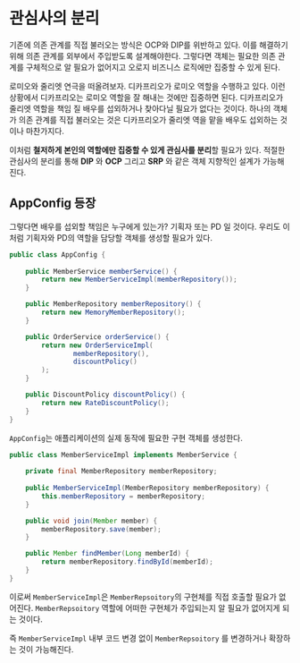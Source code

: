 # 관심사의 분리

기존에 의존 관계를 직접 불러오는 방식은 OCP와 DIP를 위반하고 있다. 이를 해결하기 위해 의존 관계를 외부에서 주입받도록 설계해야한다. 그렇다면 객체는 필요한 의존 관계를 구체적으로 알 필요가 없어지고 오로지 비즈니스 로직에만 집중할 수 있게 된다.

로미오와 줄리엣 연극을 떠올려보자. 디카프리오가 로미오 역할을 수행하고 있다. 이런 상황에서 디카프리오는 로미오 역할을 잘 해내는 것에만 집중하면 된다. 디카프리오가 줄리엣 역할을 책임 질 배우를 섭외하거나 찾아다닐 필요가 없다는 것이다. 하나의 객체가 의존 관계를 직접 불러오는 것은 디카프리오가 줄리엣 역을 맡을 배우도 섭외하는 것이나 마찬가지다.

이처럼 **철저하게 본인의 역할에만 집중할 수 있게 관심사를 분리**할 필요가 있다. 적절한 관심사의 분리를 통해 **DIP** 와 **OCP** 그리고 **SRP** 와 같은 객체 지향적인 설계가 가능해진다.

## AppConfig 등장

그렇다면 배우를 섭외할 책임은 누구에게 있는가? 기획자 또는 PD 일 것이다. 우리도 이처럼 기획자와 PD의 역할을 담당할 객체를 생성할 필요가 있다.

```java
public class AppConfig {
    
	public MemberService memberService() {
		return new MemberServiceImpl(memberRepository());
	}

	public MemberRepository memberRepository() {
		return new MemoryMemberRepository();
	}

	public OrderService orderService() {
		return new OrderServiceImpl(
				memberRepository(),
				discountPolicy()
		);
	}

	public DiscountPolicy discountPolicy() {
		return new RateDiscountPolicy();
	}
}
```

`AppConfig`는 애플리케이션의 실제 동작에 필요한 구현 객체를 생성한다.

```java
public class MemberServiceImpl implements MemberService {
    
    private final MemberRepository memberRepository;
    
    public MemberServiceImpl(MemberRepository memberRepository) {
        this.memberRepository = memberRepository;
    }

    public void join(Member member) {
        memberRepository.save(member);
    }

    public Member findMember(Long memberId) {
        return memberRepository.findById(memberId);
    }
}
```

이로써 `MemberServiceImpl`은 `MemberRepsoitory`의 구현체를 직접 호출할 필요가 없어진다. `MemberRepsoitory` 역할에 어떠한 구현체가 주입되는지 알 필요가 없어지게 되는 것이다.

즉 `MemberServiceImpl` 내부 코드 변경 없이 `MemberRepsoitory` 를 변경하거나 확장하는 것이 가능해진다.